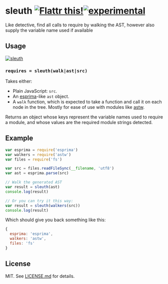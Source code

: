 # sleuth [![Flattr this!](https://api.flattr.com/button/flattr-badge-large.png)](https://flattr.com/submit/auto?user_id=hughskennedy&url=http://github.com/hughsk/sleuth&title=sleuth&description=hughsk/sleuth%20on%20GitHub&language=en_GB&tags=flattr,github,javascript&category=software)[![experimental](http://hughsk.github.io/stability-badges/dist/experimental.svg)](http://github.com/hughsk/stability-badges) #

Like detective, find all calls to require by walking the AST, however also supply the variable name used if available

## Usage ##

[![sleuth](https://nodei.co/npm/sleuth.png?mini=true)](https://nodei.co/npm/sleuth)

### `requires = sleuth(walk|ast|src)` ###

Takes either:

* Plain JavaScript: `src`.
* An [esprima](http://github.com/ariya/esprima)-like `ast` object.
* A `walk` function, which is expected to take a function and call it on
  each node in the tree. Mostly for ease of use with modules like
  [astw](http://github.com/substack/astw).

Returns an object whose keys represent the variable names used to require a
module, and whose values are the required module strings detected.

## Example ##

``` javascript
var esprima = require('esprima')
var walkers = require('astw')
var files = require('fs')

var src = files.readFileSync(__filename, 'utf8')
var ast = esprima.parse(src)

// Walk the generated AST
var result = sleuth(ast)
console.log(result)

// Or you can try it this way:
var result = sleuth(walkers(src))
console.log(result)
```

Which should give you back something like this:

``` javascript
{
  esprima: 'esprima',
  walkers: 'astw',
  files: 'fs'
}
```

## License ##

MIT. See [LICENSE.md](http://github.com/hughsk/sleuth/blob/master/LICENSE.md) for details.
